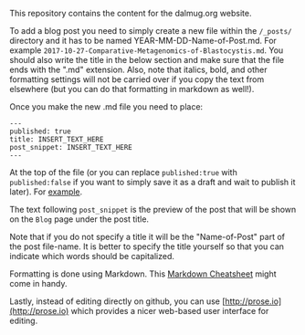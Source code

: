This repository contains the content for the dalmug.org website.

To add a blog post you need to simply create a new file within the `/_posts/` directory and it has to be named YEAR-MM-DD-Name-of-Post.md. For example `2017-10-27-Comparative-Metagenomics-of-Blastocystis.md`. You should also write the title in the below section and make sure that the file ends with the ".md" extension. Also, note that italics, bold, and other formatting settings will not be carried over if you copy the text from elsewhere (but you can do that formatting in markdown as well!).

Once you make the new .md file you need to place:
```
---
published: true
title: INSERT_TEXT_HERE
post_snippet: INSERT_TEXT_HERE
---
```

At the top of the file (or you can replace ```published:true``` with ```published:false``` if you want to simply save it as a draft and wait to publish it later). For [example](
https://raw.githubusercontent.com/LangilleLab/DalMUG/master/_posts/2017-10-27-Comparative-Metagenomics-of-Blastocystis.md).

The text following ```post_snippet``` is the preview of the post that will be shown on the ```Blog``` page under the post title.

Note that if you do not specify a title it will be the "Name-of-Post" part of the post file-name. It is better to specify the title yourself so that you can indicate which words should be capitalized.

Formatting is done using Markdown. 
This [Markdown Cheatsheet](http://www.jekyllnow.com/Markdown-Style-Guide/) might come in handy.

Lastly, instead of editing directly on github, you can use [http://prose.io](http://prose.io) which provides a nicer web-based user interface for editing. 
